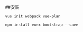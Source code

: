 ##安装
```angular2html
vue init webpack vue-plan
```
```angular2html
npm install vuex bootstrap --save
```
